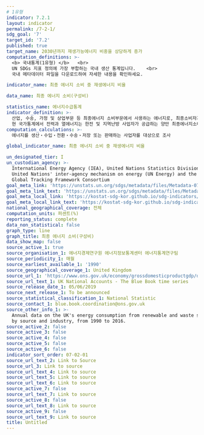 ```yaml
---
# 1유형
indicator: 7.2.1
layout: indicator
permalink: /7-2-1/
sdg_goal: '7'
target_id: '7.2'
published: true
target_name: 2030년까지 재생가능에너지 비중을 상당하게 증가
computation_definitions: >-
  <b> 국내통계(1유형) </b>   <br>
  UN SDGs 지표 정의에 가장 부합하는 국내 생산 통계입니다.    <br>
  국내 메타데이터 파일을 다운로드하여 자세한 내용을 확인하세요.

indicator_name: 최종 에너지 소비 중 재생에너지 비율

data_name: 최종 에너지 소비(구성비)

statistics_name: 에너지수급통계
indicator_definition: >-
  산업, 수송, 가정 및 상업부문 등 최종에너지 소비부문에서 사용하는 에너지로, 최종소비자가 직접 사용한 1차에너지와 전환과정을 거친 2차에너지가 여기에 해당함    <br>
  현 국가통계에서 전력과 열에너지는 한전 및 지역난방 사업자가 공급하는 양만 최종에너지소비에 포함됨. 자가생산자가 생산한 전력과 열에너지는 생산부문 및 업종의 연료소비로 최종소비에 포함되나, 전력거래소에 판매된 자가발전은 전력으로 최종소비에 포함됨
computation_calculations: >-
  에너지를 생산‧수입‧전환‧수송‧저장 또는 판매하는 사업자를 대상으로 조사

global_indicator_name: 최종 에너지 소비 중 재생에너지 비율

un_designated_tier: I
un_custodian_agency: >-
  International Energy Agency (IEA), United Nations Statistics Division (UNSD),
  United Nations' inter-agency mechanism on energy (UN Energy) and the SE4ALL
  Global Tracking Framework Consortium
goal_meta_link: 'https://unstats.un.org/sdgs/metadata/files/Metadata-07-02-01.pdf'
goal_meta_link_text: 'https://unstats.un.org/sdgs/metadata/files/Metadata-07-02-01.pdf'
goal_meta_local_link: 'https://kostat-sdg-kor.github.io/sdg-indicators/public/data/Metadata-07-02-01_KOR.pdf'
goal_meta_local_link_text: 'https://kostat-sdg-kor.github.io/sdg-indicators/public/data/Metadata-07-02-01_KOR.pdf'
national_geographical_coverage: 전체
computation_units: 퍼센트(%)
reporting_status: complete
data_non_statistical: false
graph_type: line
graph_title: 최종 에너지 소비(구성비)
data_show_map: false
source_active_1: true
source_organisation_1: 에너지경제연구원 에너지정보통계센터 에너지통계연구팀
source_periodicity_1: 매월
source_earliest_available_1: '1990'
source_geographical_coverage_1: United Kingdom
source_url_1: 'https://www.ons.gov.uk/economy/grossdomesticproductgdp/datasets/bluebook'
source_url_text_1: UK National Accounts - The Blue Book time series
source_release_date_1: 05/06/2019
source_next_release_1: To be announced
source_statistical_classification_1: National Statistic
source_contact_1: blue.book.coordination@ons.gov.uk
source_other_info_1: >-
  Annual data on the UK's energy consumption from renewable and waste sources,
  by source and industry, from 1990 to 2016.
source_active_2: false
source_active_3: false
source_active_4: false
source_active_5: false
source_active_6: false
indicator_sort_order: 07-02-01
source_url_text_2: Link to Source
source_url_3: Link to source
source_url_text_4: Link to source
source_url_text_5: Link to source
source_url_text_6: Link to source
source_active_7: false
source_url_text_7: Link to source
source_active_8: false
source_url_text_8: Link to source
source_active_9: false
source_url_text_9: Link to source
title: Untitled
---
```

